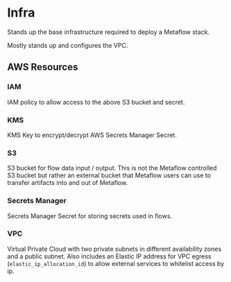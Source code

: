 # Infra

Stands up the base infrastructure required to deploy a Metaflow stack.

Mostly stands up and configures the VPC.

## AWS Resources

### IAM

IAM policy to allow access to the above S3 bucket and secret.

### KMS

KMS Key to encrypt/decrypt AWS Secrets Manager Secret.

### S3

S3 bucket for flow data input / output. This is not the Metaflow controlled S3 bucket but rather an external bucket 
that Metaflow users can use to transfer artifacts into and out of Metaflow.

### Secrets Manager

Secrets Manager Secret for storing secrets used in flows.

### VPC

Virtual Private Cloud with two private subnets in different availability zones and a public subnet. Also includes an 
Elastic IP address for VPC egress (`elastic_ip_allocation_id`) to allow external services to whitelist access by ip.